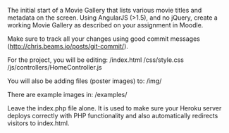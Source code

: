 The initial start of a Movie Gallery that lists various movie titles and metadata on the screen. Using AngularJS (>1.5), and no jQuery, create a working Movie Gallery as described on your assignment in Moodle.

Make sure to track all your changes using good commit messages (http://chris.beams.io/posts/git-commit/). 

For the project, you will be editing:
/index.html
/css/style.css
/js/controllers/HomeController.js

You will also be adding files (poster images) to:
/img/

There are example images in:
/examples/

Leave the index.php file alone. It is used to make sure your Heroku server deploys correctly with PHP functionality and also automatically redirects visitors to index.html.
